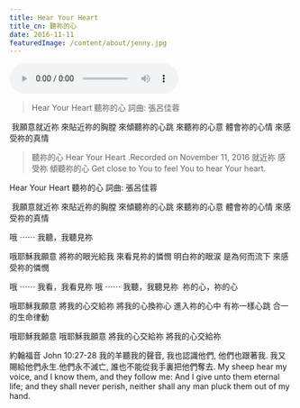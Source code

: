 ```yaml
---
title: Hear Your Heart
title_cn: 聽祢的心
date: 2016-11-11
featuredImage: /content/about/jenny.jpg
---
```


<audio controls src="/content/posts/hear-your-heart/hear-your-heart.mp3"></audio>

>Hear Your Heart
聽祢的心
詞曲: 張呂佳蓉

​ 我願意就近祢
來貼近祢的胸膛
來傾聽祢的心跳
來聽祢的心意
體會祢的心情
來感受祢的真情


> 聽祢的心
> Hear Your Heart
> .Recorded on November 11, 2016
> 就近祢
> 感受祢
> 傾聽祢的心
> Get close to You
> to feel You
> to hear Your heart.

Hear Your Heart
聽祢的心
詞曲: 張呂佳蓉

​ 我願意就近祢
來貼近祢的胸膛
來傾聽祢的心跳
來聽祢的心意
體會祢的心情
來感受祢的真情

哦 ⋯⋯ 我聽，我聽見祢

哦耶穌我願意
將祢的眼光給我
來看見祢的憐憫
明白祢的眼涙
是為何而流下
來感受祢的憐憫

哦 ⋯⋯ 我看，我看見祢
哦 ⋯⋯ 我聽，我聽見祢 ​
祢的心，祢的心

哦耶穌我願意
將我的心交給祢
將我的心換祢心
進入祢的心中
有祢一樣心跳
合一的生命律動

哦耶穌我願意
哦耶穌我願意
將我的心交給祢
將我的心交給祢

約翰福音 John 10:27-28
我的羊聽我的聲音, 我也認識他們, 他們也跟著我. 我又賜給他們永生.他們永不滅亡, 誰也不能從我手裏把他們奪去.
My sheep hear my voice, and I know them, and they follow me: And I give unto them eternal life; and they shall never perish, neither shall any man pluck them out of my hand.
